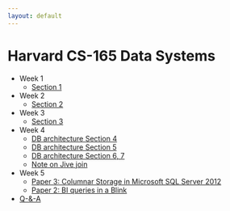 ```yaml
---
layout: default
---
```


# Harvard CS-165 Data Systems

* Week 1
    - [Section 1](./week1/section_1.md)
* Week 2
    - [Section 2](./week2/section_2.md)
* Week 3
    - [Section 3](./week3/section_3.md)
* Week 4
    - [DB architecture Section 4](./week4/db-architecture-4.md)
    - [DB architecture Section 5](./week4/db-architecture-5.md)
    - [DB architecture Section 6, 7](./week4/db-architecture-6-7.md)
    - [Note on Jive join](./week4/jive-join.md)
* Week 5
    - [Paper 3: Columnar Storage in Microsoft SQL Server 2012](./week5/3_columnar_storage_in_sql_server_12.md)
    - [Paper 2: BI queries in a Blink](./week5/2-bi-queries-in-a-blink.md)
* [Q-&-A](./qa.md)

